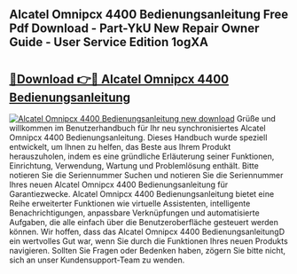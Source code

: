 ## Alcatel Omnipcx 4400 Bedienungsanleitung Free Pdf Download - Part-YkU New Repair Owner Guide - User Service Edition 1ogXA

# <h2><a href="http://df5uj1i.blite.top/?on=Alcatel+Omnipcx+4400+Bedienungsanleitung">🔗Download 👉🔴 Alcatel Omnipcx 4400 Bedienungsanleitung</a></h2>

[![Alcatel Omnipcx 4400 Bedienungsanleitung new download](https://i.imgur.com/lujVjoI.png)](http://df5uj1i.blite.top/?on=Alcatel+Omnipcx+4400+Bedienungsanleitung)
Grüße und willkommen im Benutzerhandbuch für Ihr neu synchronisiertes Alcatel Omnipcx 4400 Bedienungsanleitung. Dieses Handbuch wurde speziell entwickelt, um Ihnen zu helfen, das Beste aus Ihrem Produkt herauszuholen, indem es eine gründliche Erläuterung seiner Funktionen, Einrichtung, Verwendung, Wartung und Problemlösung enthält. Bitte notieren Sie die Seriennummer Suchen und notieren Sie die Seriennummer Ihres neuen Alcatel Omnipcx 4400 Bedienungsanleitung für Garantiezwecke. Alcatel Omnipcx 4400 Bedienungsanleitung bietet eine Reihe erweiterter Funktionen wie virtuelle Assistenten, intelligente Benachrichtigungen, anpassbare Verknüpfungen und automatisierte Aufgaben, die alle einfach über die Benutzeroberfläche gesteuert werden können. Wir hoffen, dass das Alcatel Omnipcx 4400 BedienungsanleitungD ein wertvolles Gut war, wenn Sie durch die Funktionen Ihres neuen Produkts navigieren. Sollten Sie Fragen oder Bedenken haben, zögern Sie bitte nicht, sich an unser Kundensupport-Team zu wenden.
